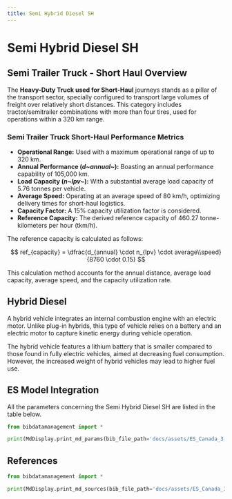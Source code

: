 ```yaml
---
title: Semi Hybrid Diesel SH
---
```


# Semi Hybrid Diesel SH

## Semi Trailer Truck - Short Haul Overview

The **Heavy-Duty Truck used for Short-Haul** journeys stands as a pillar
of the transport sector, specially configured to transport large volumes
of freight over relatively short distances. This category includes
tractor/semitrailer combinations with more than four tires, used for
operations within a 320 km range.

### Semi Trailer Truck Short-Haul Performance Metrics

- **Operational Range:** Used with a maximum operational range of up
  to 320 km.
- **Annual Performance (*d~annual~*):** Boasting
  an annual performance capability of 105,000 km.
- **Load Capacity (*n~lpv~*):** With a substantial
  average load capacity of 5.76 tonnes per vehicle.
- **Average Speed:** Operating at an average speed of 80 km/h,
  optimizing delivery times for short-haul logistics.
- **Capacity Factor:** A 15% capacity utilization factor is
  considered.
- **Reference Capacity:** The derived reference capacity of 460.27
  tonne-kilometers per hour (tkm/h).

The reference capacity is calculated as follows:

$$
ref_{capacity} = \dfrac{d_{annual} \cdot n_{lpv} \cdot average\\speed}{8760 \cdot 0.15}
$$

This calculation method accounts for the annual distance, average load
capacity, average speed, and the capacity utilization rate.

## Hybrid Diesel

A hybrid vehicle integrates an internal combustion engine with an
electric motor. Unlike plug-in hybrids, this type of vehicle relies on a
battery and an electric motor to capture kinetic energy during vehicle
operation.

The hybrid vehicle features a lithium battery that is smaller compared
to those found in fully electric vehicles, aimed at decreasing fuel
consumption. However, the increased weight of hybrid vehicles may lead
to higher fuel use.

## ES Model Integration

All the parameters concerning the Semi Hybrid Diesel SH are listed in
the table below.

```python exec="on"
from bibdatamanagement import *

print(MdDisplay.print_md_params(bib_file_path='docs/assets/ES_Canada_3.bib',filter_entry='SEMI_SH_HY_DIESEL'))
```

## References

```python exec="on"
from bibdatamanagement import *

print(MdDisplay.print_md_sources(bib_file_path='docs/assets/ES_Canada_3.bib',filter_entry='SEMI_SH_HY_DIESEL'))
```
